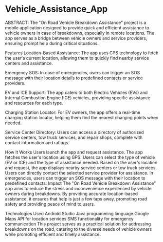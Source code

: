 # Vehicle_Assistance_App
ABSTRACT: The "On Road Vehicle Breakdown Assistance" project is a mobile application designed to provide quick and efficient assistance to vehicle owners in case of breakdowns, especially in remote locations. The app serves as a bridge between vehicle owners and service providers, ensuring prompt help during critical situations.

Features
Location-Based Assistance: The app uses GPS technology to fetch the user's current location, allowing them to quickly find nearby service centers and assistance.

Emergency SOS: In case of emergencies, users can trigger an SOS message with their location details to predefined contacts or service providers.

EV and ICE Support: The app caters to both Electric Vehicles (EVs) and Internal Combustion Engine (ICE) vehicles, providing specific assistance and resources for each type.

Charging Station Locator: For EV owners, the app offers a real-time charging station locator, helping them find the nearest charging points when needed.

Service Center Directory: Users can access a directory of authorized service centers, tow truck services, and repair shops, complete with contact information and ratings.

How It Works
Users launch the app and request assistance.
The app fetches the user's location using GPS.
Users can select the type of vehicle (EV or ICE) and the type of assistance needed.
Based on the user's location and request, the app displays nearby service centers or tow truck services.
Users can directly contact the selected service provider for assistance.
In emergencies, users can trigger an SOS message with their location to predefined contacts.
Impact
The "On Road Vehicle Breakdown Assistance" app aims to reduce the stress and inconvenience experienced by vehicle owners during breakdowns. By providing accurate location-based assistance, it ensures that help is just a few taps away, promoting road safety and providing peace of mind to users.

Technologies Used
Android Studio
Java programming language
Google Maps API for location services
SMS functionality for emergency communication
This project serves as a practical solution for addressing breakdowns on the road, catering to the diverse needs of vehicle owners while promoting efficient and timely assistance.
